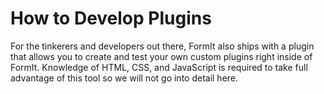 # How to Develop Plugins

For the tinkerers and developers out there, FormIt also ships with a plugin that allows you to create and test your own custom plugins right inside of FormIt. Knowledge of HTML, CSS, and JavaScript is required to take full advantage of this tool so we will not go into detail here. 
